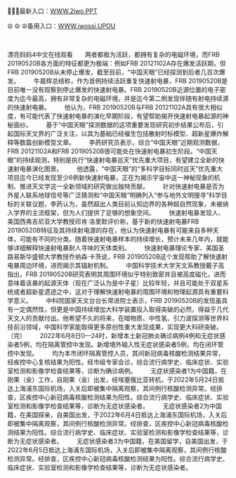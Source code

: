 <p>
	👑👑👑最新入口：<a href="http://www.baidu.com/link?url=6MA2SWnO3Raqke39an_0PUxosM6ZrUGzi1BN9tNnlPW&wd">WWW.2iwo.PPT</a> 
	<p>
		☮
☮
☮备用入口：<a href="http://www.baidu.com/link?url=6MA2SWnO3Raqke39an_0PUxosM6ZrUGzi1BN9tNnlPW&wd">WWW.iwossi.UPOU</a> 
	</p>
	<p>
		<br />
	</p>
	<p>
		漂亮妈妈4中文在线观看　　两者都极为活跃，都拥有复杂的电磁环境，而FRB 20190520B各方面的特征都更为极端：例如FRB 20121102A存在爆发活跃期，但FRB 20190520B从未停止爆发，截至目前，“中国天眼”已经探测到后者几百次爆发。
　　牛晨辉总结称，作为首例持续活跃重复快速射电暴，FRB 20190520B是目前唯一没有观察到停止爆发的快速射电暴。FRB 20190520B近源位置的电子密度为迄今最高，拥有非常复杂的电磁环境，并是迄今第二例发现伴随有射电持续源的快速射电暴。
　　他认为，FRB 20190520B与FRB 20121102A具有很大相似度，有可能代表了快速射电暴的演化早期阶段，有望帮助揭开快速射电暴起源的神秘面纱。
　　基于“中国天眼”探测数据的这项重要发现研究初步结果公布后，引起国际天文界的广泛关注，以其为基础已经催生包括散射时标模型、超新星爆炸解释等数篇创新模型文章。
　　李菂研究员表示，综合“中国天眼”近期观测数据，FRB 20121102A和FRB 20190520B很可能处在快速射电暴初生阶段。“中国天眼”的持续观测，特别是执行“快速射电暴巡天”优先重大项目，有望建立全新的快速射电暴演化图景。
　　他透露，“中国天眼”的“多科学目标同时巡天”优先重大项目迄今已经发现至少6例新快速射电暴，正在为揭示宇宙中这一神秘现象的机制、推进天文学这一全新领域的研究做出独特贡献。
　　针对快速射电暴是否为外星人联系地球信号等广泛猜测和“中国天眼”明确列入“参与地外文明搜寻”科学目标的关联议题，李菂认为，虽然超出人类目前认知边界的各种超自然现象，未被纳入学界的主流框架，但为人们提供了足够的想象空间。
　　快速射电暴发现人、美国西弗吉尼亚大学教授邓肯·洛里默评价称，基于新的快速射电暴FRB 20190520B特征及其持续射电源的存在，他认为快速射电暴有可能来自多种天体，可能有不同的分类。随着快速射电暴样本的持续增长，预计未来几年内，就能够详细解释快速射电暴耐人寻味的天体类别。
　　快速射电暴理论专家、美国圣路易斯华盛顿大学教授乔纳森·卡茨说，FRB 20190520B这个发现帮助了解快速射电暴周边环境，进而揭示其辐射机制。
　　中国科学技术大学天文系教授戴子高指出，FRB 20190520B研究表明其周围环境似乎特别致密并且被高度磁化，进而意味着该暴的起源天体（现在广泛认为是中子星）比较年轻，并且可能处于双星系统或者超新星遗迹之中，这对于理解快速射电暴的周围环境和物理起源具有重要科学意义。
　　中科院国家天文台台长常进院士表示，FRB 20190520B的发现虽具有一定偶然性，但更是中国持续增加大科学装置投入取得突破的必然，得益于几代天文人的贡献付出。他希望不久的将来，在暗物质、中性氢、引力波探测等世界科技前沿领域，中国科学家能取得更多原创性重大发现成果，实现更大科研突破。（完）
　　2022年6月8日0—24时，新增本土新冠肺炎确诊病例4例和无症状感染者5例，均在隔离管控中发现。新增境外输入性无症状感染者5例，均在闭环管控中发现。
　　均为本市闭环隔离管控人员，其间新冠病毒核酸检测结果异常，经疾控中心复核结果为阳性。经市级专家会诊，综合流行病学史、临床症状、实验室检测和影像学检查结果等，诊断为确诊病例。
　　无症状感染者1为中国籍，在刚果（金）工作，自刚果（金）出发，经埃塞俄比亚转机，于2022年5月24日抵达上海浦东国际机场，入关后即被集中隔离观察，其间例行核酸检测异常。经排查，区疾控中心新冠病毒核酸检测结果为阳性。综合流行病学史、临床症状、实验室检测和影像学检查结果等，诊断为无症状感染者。
　　无症状感染者2为中国籍，在美国探亲，自美国出发，于2022年6月4日抵达上海浦东国际机场，入关后即被集中隔离观察，其间例行核酸检测异常。经排查，区疾控中心新冠病毒核酸检测结果为阳性。综合流行病学史、临床症状、实验室检测和影像学检查结果等，诊断为无症状感染者。
　　无症状感染者3为中国籍，在美国留学，自美国出发，于2022年6月5日抵达上海浦东国际机场，入关后即被集中隔离观察，其间例行核酸检测异常。经排查，区疾控中心新冠病毒核酸检测结果为阳性。综合流行病学史、临床症状、实验室检测和影像学检查结果等，诊断为无症状感染者。
	</p>
